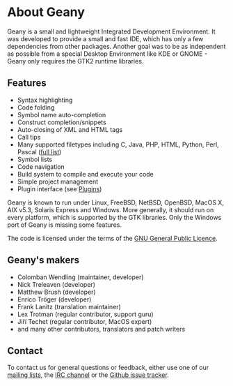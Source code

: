 About Geany
==========

Geany is a small and lightweight Integrated Development Environment. It was developed to provide a small and fast IDE, which has only a few dependencies from other packages. Another goal was to be as independent as possible from a special Desktop Environment like KDE or GNOME - Geany only requires the GTK2 runtime libraries.

## Features

 -   Syntax highlighting
 -   Code folding
 -   Symbol name auto-completion
 -   Construct completion/snippets
 -   Auto-closing of XML and HTML tags
 -   Call tips
 -   Many supported filetypes including C, Java, PHP, HTML, Python, Perl, Pascal ([full list][1])
  -  Symbol lists
  -  Code navigation
  -  Build system to compile and execute your code
  -  Simple project management
  -  Plugin interface (see [Plugins][2])

Geany is known to run under Linux, FreeBSD, NetBSD, OpenBSD, MacOS X, AIX v5.3, Solaris Express and Windows. More generally, it should run on every platform, which is supported by the GTK libraries. Only the Windows port of Geany is missing some features.

The code is licensed under the terms of the [GNU General Public Licence][3].

## Geany's makers

  - Colomban Wendling (maintainer, developer)
  - Nick Treleaven (developer)
  - Matthew Brush (developer)
  - Enrico Tröger (developer)
  - Frank Lanitz (translation maintainer)
  - Lex Trotman (regular contributor, support guru)
  - Jiří Techet (regular contributor, MacOS expert)
  - and many other contributors, translators and patch writers

## Contact

To contact us for general questions or feedback, either use one of our [mailing lists][4], the [IRC channel][5] or the [Github issue tracker][6].


  [1]: /about/filetypes/
  [2]: /support/plugins/
  [3]: https://www.gnu.org/licenses/gpl-2.0.en.html
  [4]: /support/mailing-lists
  [5]: /support/irc
  [6]: https://github.com/geany/geany/issues
